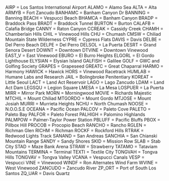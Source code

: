 AIRP = Los Santos International Airport
ALAMO = Alamo Sea
ALTA = Alta
ARMYB = Fort Zancudo
BANHAMC = Banham Canyon Dr
BANNING = Banning
BEACH = Vespucci Beach
BHAMCA = Banham Canyon
BRADP = Braddock Pass
BRADT = Braddock Tunnel
BURTON = Burton
CALAFB = Calafia Bridge
CANNY = Raton Canyon
CCREAK = Cassidy Creek
CHAMH = Chamberlain Hills
CHIL = Vinewood Hills
CHU = Chumash
CMSW = Chiliad Mountain State Wilderness
CYPRE = Cypress Flats
DAVIS = Davis
DELBE = Del Perro Beach
DELPE = Del Perro
DELSOL = La Puerta
DESRT = Grand Senora Desert
DOWNT = Downtown
DTVINE = Downtown Vinewood
EAST_V = East Vinewood
EBURO = El Burro Heights
ELGORL = El Gordo Lighthouse
ELYSIAN = Elysian Island
GALFISH = Galilee
GOLF = GWC and Golfing Society
GRAPES = Grapeseed
GREATC = Great Chaparral
HARMO = Harmony
HAWICK = Hawick
HORS = Vinewood Racetrack
HUMLAB = Humane Labs and Research
JAIL = Bolingbroke Penitentiary
KOREAT = Little Seoul
LACT = Land Act Reservoir
LAGO = Lago Zancudo
LDAM = Land Act Dam
LEGSQU = Legion Square
LMESA = La Mesa
LOSPUER = La Puerta
MIRR = Mirror Park
MORN = Morningwood
MOVIE = Richards Majestic
MTCHIL = Mount Chiliad
MTGORDO = Mount Gordo
MTJOSE = Mount Josiah
MURRI = Murrieta Heights
NCHU = North Chumash
NOOSE = N.O.O.S.E
OCEANA = Pacific Ocean
PALCOV = Paleto Cove
PALETO = Paleto Bay
PALFOR = Paleto Forest
PALHIGH = Palomino Highlands
PALMPOW = Palmer-Taylor Power Station
PBLUFF = Pacific Bluffs
PBOX = Pillbox Hill
PROCOB = Procopio Beach
RANCHO = Rancho
RGLEN = Richman Glen
RICHM = Richman
ROCKF = Rockford Hills
RTRAK = Redwood Lights Track
SANAND = San Andreas
SANCHIA = San Chianski Mountain Range
SANDY = Sandy Shores
SKID = Mission Row
SLAB = Stab City
STAD = Maze Bank Arena
STRAW = Strawberry
TATAMO = Tataviam Mountains
TERMINA = Terminal
TEXTI = Textile City
TONGVAH = Tongva Hills
TONGVAV = Tongva Valley
VCANA = Vespucci Canals
VESP = Vespucci
VINE = Vinewood
WINDF = Ron Alternates Wind Farm
WVINE = West Vinewood
ZANCUDO = Zancudo River
ZP_ORT = Port of South Los Santos
ZQ_UAR = Davis Quartz
